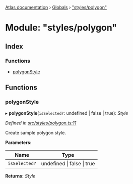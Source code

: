 [Atlas documentation](../README.md) › [Globals](../globals.md) › ["styles/polygon"](_styles_polygon_.md)

# Module: "styles/polygon"

## Index

### Functions

* [polygonStyle](_styles_polygon_.md#polygonstyle)

## Functions

###  polygonStyle

▸ **polygonStyle**(`isSelected?`: undefined | false | true): *Style*

*Defined in [src/styles/polygon.ts:11](https://github.com/chronark/atlas/blob/f6d4b61/src/styles/polygon.ts#L11)*

Create sample polygon style.

**Parameters:**

Name | Type |
------ | ------ |
`isSelected?` | undefined &#124; false &#124; true |

**Returns:** *Style*
